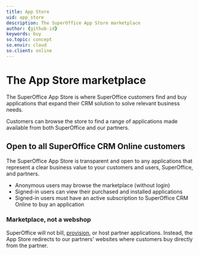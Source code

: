 ```yaml
---
title: App Store
uid: app_store
description: The SuperOffice App Store marketplace
author: {github-id}
keywords: buy
so.topic: concept
so.envir: cloud
so.client: online
---
```


# The App Store marketplace

The SuperOffice App Store is where SuperOffice customers find and buy applications that expand their CRM solution to solve relevant business needs.

Customers can browse the store to find a range of applications made available from both SuperOffice and our partners.

## Open to all SuperOffice CRM Online customers

The SuperOffice App Store is transparent and open to any applications that represent a clear business value to your customers and users, SuperOffice, and partners.

* Anonymous users may browse the marketplace (without login)
* Signed-in users can view their purchased and installed applications
* Signed-in users must have an active subscription to SuperOffice CRM Online to buy an application

### Marketplace, not a webshop

SuperOffice will not bill, [provision][1], or host partner applications. Instead, the App Store redirects to our partners' websites where customers buy directly from the partner.

<!-- Referenced links -->
[1]: provisioning/index.md
